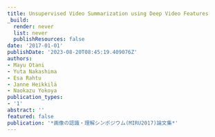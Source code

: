 ```yaml
---
title: Unsupervised Video Summarization using Deep Video Features
_build:
  render: never
  list: never
  publishResources: false
date: '2017-01-01'
publishDate: '2023-08-20T08:45:19.409076Z'
authors:
- Mayu Otani
- Yuta Nakashima
- Esa Rahtu
- Janne Heikkilä
- Naokazu Yokoya
publication_types:
- '1'
abstract: ''
featured: false
publication: '*画像の認識・理解シンポジウム(MIRU2017)論文集*'
---
```


